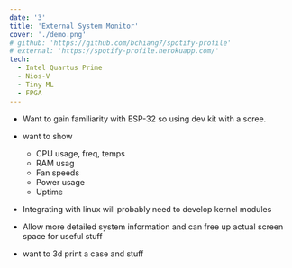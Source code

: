 ```yaml
---
date: '3'
title: 'External System Monitor'
cover: './demo.png'
# github: 'https://github.com/bchiang7/spotify-profile'
# external: 'https://spotify-profile.herokuapp.com/'
tech:
  - Intel Quartus Prime
  - Nios-V
  - Tiny ML
  - FPGA
---
```


- Want to gain familiarity with ESP-32 so using dev kit with a scree.
- want to show

  - CPU usage, freq, temps
  - RAM usag
  - Fan speeds
  - Power usage
  - Uptime

- Integrating with linux will probably need to develop kernel modules
- Allow more detailed system information and can free up actual screen space for useful stuff
- want to 3d print a case and stuff
